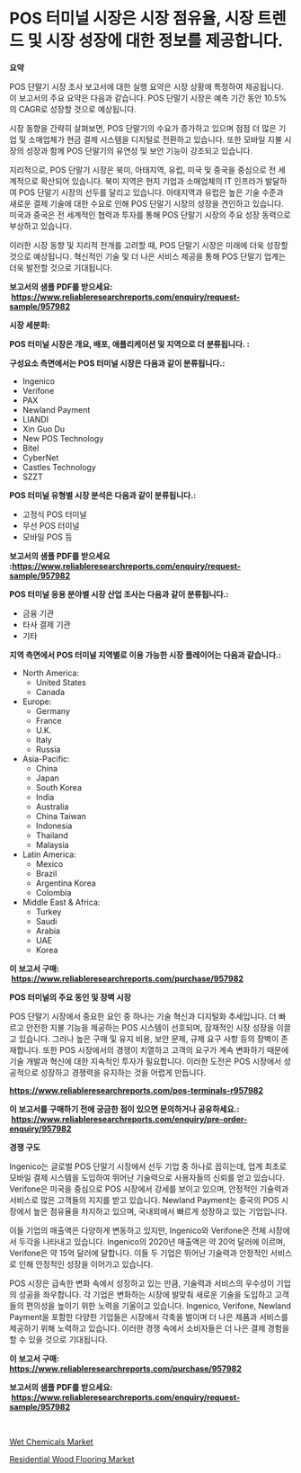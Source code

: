 <p><h1>POS 터미널 시장은 시장 점유율, 시장 트렌드 및 시장 성장에 대한 정보를 제공합니다.</h1></p><p><strong>요약</strong></p>
<p><p>POS 단말기 시장 조사 보고서에 대한 실행 요약은 시장 상황에 특정하여 제공됩니다. 이 보고서의 주요 요약은 다음과 같습니다. POS 단말기 시장은 예측 기간 동안 10.5%의 CAGR로 성장할 것으로 예상됩니다. </p><p>시장 동향을 간략히 살펴보면, POS 단말기의 수요가 증가하고 있으며 점점 더 많은 기업 및 소매업체가 현금 결제 시스템을 디지털로 전환하고 있습니다. 또한 모바일 지불 시장의 성장과 함께 POS 단말기의 유연성 및 보안 기능이 강조되고 있습니다.</p><p>지리적으로, POS 단말기 시장은 북미, 아태지역, 유럽, 미국 및 중국을 중심으로 전 세계적으로 확산되어 있습니다. 북미 지역은 현지 기업과 소매업체의 IT 인프라가 발달하여 POS 단말기 시장의 선두를 달리고 있습니다. 아태지역과 유럽은 높은 기술 수준과 새로운 결제 기술에 대한 수요로 인해 POS 단말기 시장의 성장을 견인하고 있습니다. 미국과 중국은 전 세계적인 협력과 투자를 통해 POS 단말기 시장의 주요 성장 동력으로 부상하고 있습니다.</p><p>이러한 시장 동향 및 지리적 전개를 고려할 때, POS 단말기 시장은 미래에 더욱 성장할 것으로 예상됩니다. 혁신적인 기술 및 더 나은 서비스 제공을 통해 POS 단말기 업계는 더욱 발전할 것으로 기대됩니다.</p></p>
<p><strong>보고서의 샘플 PDF를 받으세요: &nbsp;<a href="https://www.reliableresearchreports.com/enquiry/request-sample/957982">https://www.reliableresearchreports.com/enquiry/request-sample/957982</a></strong></p>
<p><strong>시장 세분화:</strong></p>
<p><strong> POS 터미널 시장은 개요, 배포, 애플리케이션 및 지역으로 더 분류됩니다. :</strong></p>
<p><strong>구성요소 측면에서는 POS 터미널 시장은 다음과 같이 분류됩니다.:</strong></p>
<p><ul><li>Ingenico</li><li>Verifone</li><li>PAX</li><li>Newland Payment</li><li>LIANDI</li><li>Xin Guo Du</li><li>New POS Technology</li><li>Bitel</li><li>CyberNet</li><li>Castles Technology</li><li>SZZT</li></ul></p>
<p><strong> POS 터미널 유형별 시장 분석은 다음과 같이 분류됩니다.:</strong></p>
<p><ul><li>고정식 POS 터미널</li><li>무선 POS 터미널</li><li>모바일 POS 등</li></ul></p>
<p><strong>보고서의 샘플 PDF를 받으세요 :<a href="https://www.reliableresearchreports.com/enquiry/request-sample/957982">https://www.reliableresearchreports.com/enquiry/request-sample/957982</a></strong></p>
<p><strong> POS 터미널 응용 분야별 시장 산업 조사는 다음과 같이 분류됩니다.:</strong></p>
<p><ul><li>금융 기관</li><li>타사 결제 기관</li><li>기타</li></ul></p>
<p><strong>지역 측면에서 POS 터미널 지역별로 이용 가능한 시장 플레이어는 다음과 같습니다.:</strong></p>
<p><ul>
    <li>
        North America:
        <ul>
            <li>United States</li>
            <li>Canada</li>
        </ul>
    </li>
    <li>
        Europe:
        <ul>
            <li>Germany</li>
            <li>France</li>
            <li>U.K.</li>
            <li>Italy</li>
            <li>Russia</li>
        </ul>
    </li>
    <li>
        Asia-Pacific:
        <ul>
            <li>China</li>
            <li>Japan</li>
            <li>South Korea</li>
            <li>India</li>
            <li>Australia</li>
            <li>China Taiwan</li>
            <li>Indonesia</li>
            <li>Thailand</li>
            <li>Malaysia</li>
        </ul>
    </li>
    <li>
        Latin America:
        <ul>
            <li>Mexico</li>
            <li>Brazil</li>
            <li>Argentina Korea</li>
            <li>Colombia</li>
        </ul>
    </li>
    <li>
        Middle East & Africa:
        <ul>
            <li>Turkey</li>
            <li>Saudi</li>
            <li>Arabia</li>
            <li>UAE</li>
            <li>Korea</li>
        </ul>
    </li>
    </ul></p>
<p><strong>이 보고서 구매: &nbsp;<a href="https://www.reliableresearchreports.com/purchase/957982">https://www.reliableresearchreports.com/purchase/957982</a></strong></p>
<p><strong>POS 터미널의 주요 동인 및 장벽 시장</strong></p>
<p><p>POS 단말기 시장에서 중요한 요인 중 하나는 기술 혁신과 디지털화 추세입니다. 더 빠르고 안전한 지불 기능을 제공하는 POS 시스템이 선호되며, 잠재적인 시장 성장을 이끌고 있습니다. 그러나 높은 구매 및 유지 비용, 보안 문제, 규제 요구 사항 등의 장벽이 존재합니다. 또한 POS 시장에서의 경쟁이 치열하고 고객의 요구가 계속 변화하기 때문에 기술 개발과 혁신에 대한 지속적인 투자가 필요합니다. 이러한 도전은 POS 시장에서 성공적으로 성장하고 경쟁력을 유지하는 것을 어렵게 만듭니다.</p></p>
<p><strong><a href="https://www.reliableresearchreports.com/pos-terminals-r957982">https://www.reliableresearchreports.com/pos-terminals-r957982</a></strong></p>
<p><strong>이 보고서를 구매하기 전에 궁금한 점이 있으면 문의하거나 공유하세요.: &nbsp;<a href="https://www.reliableresearchreports.com/enquiry/pre-order-enquiry/957982">https://www.reliableresearchreports.com/enquiry/pre-order-enquiry/957982</a></strong></p>
<p><strong>경쟁 구도</strong></p>
<p><p>Ingenico는 글로벌 POS 단말기 시장에서 선두 기업 중 하나로 꼽히는데, 업계 최초로 모바일 결제 시스템을 도입하여 뛰어난 기술력으로 사용자들의 신뢰를 얻고 있습니다. Verifone은 미국을 중심으로 POS 시장에서 강세를 보이고 있으며, 안정적인 기술력과 서비스로 많은 고객들의 지지를 받고 있습니다. Newland Payment는 중국의 POS 시장에서 높은 점유율을 차지하고 있으며, 국내외에서 빠르게 성장하고 있는 기업입니다.</p><p>이들 기업의 매출액은 다양하게 변동하고 있지만, Ingenico와 Verifone은 전체 시장에서 두각을 나타내고 있습니다. Ingenico의 2020년 매출액은 약 20억 달러에 이르며, Verifone은 약 15억 달러에 달합니다. 이들 두 기업은 뛰어난 기술력과 안정적인 서비스로 인해 안정적인 성장을 이어가고 있습니다.</p><p>POS 시장은 급속한 변화 속에서 성장하고 있는 만큼, 기술력과 서비스의 우수성이 기업의 성공을 좌우합니다. 각 기업은 변화하는 시장에 발맞춰 새로운 기술을 도입하고 고객들의 편의성을 높이기 위한 노력을 기울이고 있습니다. Ingenico, Verifone, Newland Payment을 포함한 다양한 기업들은 시장에서 각축을 벌이며 더 나은 제품과 서비스를 제공하기 위해 노력하고 있습니다. 이러한 경쟁 속에서 소비자들은 더 나은 결제 경험을 할 수 있을 것으로 기대됩니다.</p></p>
<p><strong>이 보고서 구매: &nbsp; <a href="https://www.reliableresearchreports.com/purchase/957982">https://www.reliableresearchreports.com/purchase/957982</a></strong></p>
<p><strong>보고서의 샘플 PDF를 받으세요: &nbsp;<a href="https://www.reliableresearchreports.com/enquiry/request-sample/957982">https://www.reliableresearchreports.com/enquiry/request-sample/957982</a></strong><strong></strong></p>
<p>&nbsp;</p>
<p><p><a href="https://confirmed-shield-e13.notion.site/Wet-Chemicals-Market-A-Comprehensive-Report-of-its-Market-Share-Growth-Trends-2024-2031-83791e221333449e89e0d0f4f381f020">Wet Chemicals Market</a></p><p><a href="https://funky-papaya-cf4.notion.site/Residential-Wood-Flooring-Market-Dynamics-2024-2031-Also-about-Its-Market-Trends-Projections-and--22b4d082d92f4a23a264825fb92bbb50">Residential Wood Flooring Market</a></p></p>